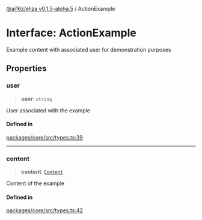 [@ai16z/eliza v0.1.5-alpha.5](../index.md) / ActionExample

# Interface: ActionExample

Example content with associated user for demonstration purposes

## Properties

### user

> **user**: `string`

User associated with the example

#### Defined in

[packages/core/src/types.ts:39](https://github.com/0xHoneyJar/thj-agents/blob/main/packages/core/src/types.ts#L39)

***

### content

> **content**: [`Content`](Content.md)

Content of the example

#### Defined in

[packages/core/src/types.ts:42](https://github.com/0xHoneyJar/thj-agents/blob/main/packages/core/src/types.ts#L42)
